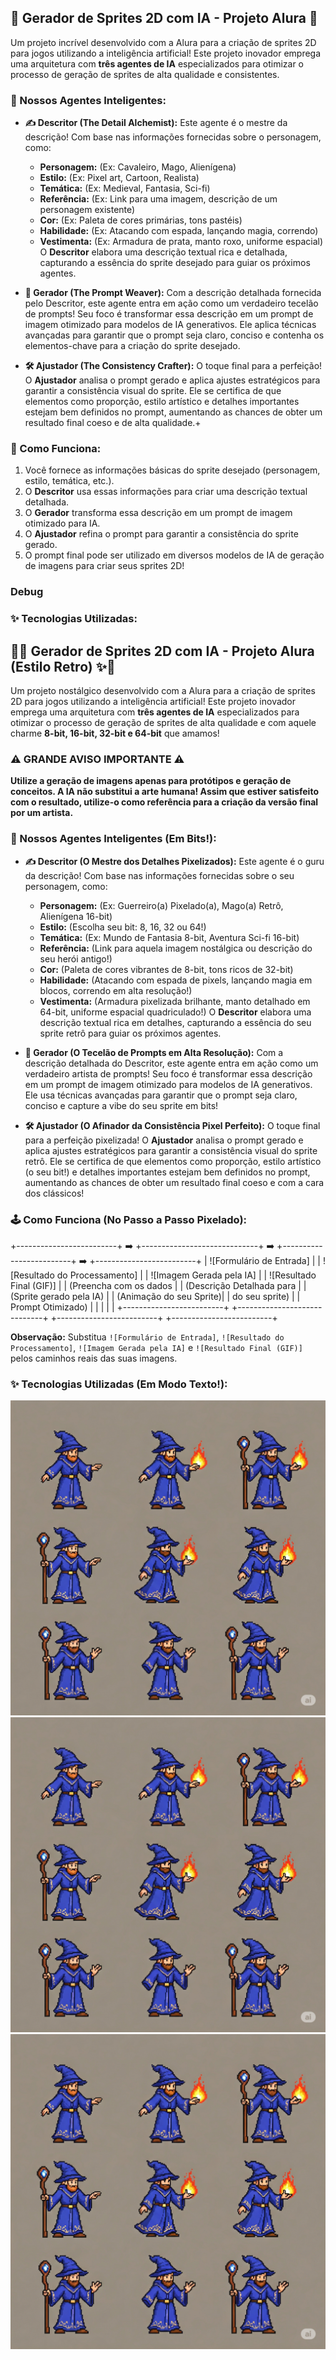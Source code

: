 ## 👾 Gerador de Sprites 2D com IA - Projeto Alura 👾

Um projeto incrível desenvolvido com a Alura para a criação de sprites 2D para jogos utilizando a inteligência artificial! Este projeto inovador emprega uma arquitetura com **três agentes de IA** especializados para otimizar o processo de geração de sprites de alta qualidade e consistentes.

### 🤖 Nossos Agentes Inteligentes:

* **✍️ Descritor (The Detail Alchemist):** Este agente é o mestre da descrição! Com base nas informações fornecidas sobre o personagem, como:
    * **Personagem:** (Ex: Cavaleiro, Mago, Alienígena)
    * **Estilo:** (Ex: Pixel art, Cartoon, Realista)
    * **Temática:** (Ex: Medieval, Fantasia, Sci-fi)
    * **Referência:** (Ex: Link para uma imagem, descrição de um personagem existente)
    * **Cor:** (Ex: Paleta de cores primárias, tons pastéis)
    * **Habilidade:** (Ex: Atacando com espada, lançando magia, correndo)
    * **Vestimenta:** (Ex: Armadura de prata, manto roxo, uniforme espacial)
    O **Descritor** elabora uma descrição textual rica e detalhada, capturando a essência do sprite desejado para guiar os próximos agentes.

* **🎨 Gerador (The Prompt Weaver):** Com a descrição detalhada fornecida pelo Descritor, este agente entra em ação como um verdadeiro tecelão de prompts! Seu foco é transformar essa descrição em um prompt de imagem otimizado para modelos de IA generativos. Ele aplica técnicas avançadas para garantir que o prompt seja claro, conciso e contenha os elementos-chave para a criação do sprite desejado.

* **🛠️ Ajustador (The Consistency Crafter):** O toque final para a perfeição! O **Ajustador** analisa o prompt gerado e aplica ajustes estratégicos para garantir a consistência visual do sprite. Ele se certifica de que elementos como proporção, estilo artístico e detalhes importantes estejam bem definidos no prompt, aumentando as chances de obter um resultado final coeso e de alta qualidade.+

### 🚀 Como Funciona:

1.  Você fornece as informações básicas do sprite desejado (personagem, estilo, temática, etc.).
2.  O **Descritor** usa essas informações para criar uma descrição textual detalhada.
3.  O **Gerador** transforma essa descrição em um prompt de imagem otimizado para IA.
4.  O **Ajustador** refina o prompt para garantir a consistência do sprite gerado.
5.  O prompt final pode ser utilizado em diversos modelos de IA de geração de imagens para criar seus sprites 2D!

### Debug

### ✨ Tecnologias Utilizadas:

## 👾✨ Gerador de Sprites 2D com IA - Projeto Alura (Estilo Retro) ✨👾

Um projeto nostálgico desenvolvido com a Alura para a criação de sprites 2D para jogos utilizando a inteligência artificial! Este projeto inovador emprega uma arquitetura com **três agentes de IA** especializados para otimizar o processo de geração de sprites de alta qualidade e com aquele charme **8-bit, 16-bit, 32-bit e 64-bit** que amamos!

### ⚠️ GRANDE AVISO IMPORTANTE ⚠️

**Utilize a geração de imagens apenas para protótipos e geração de conceitos. A IA não substitui a arte humana! Assim que estiver satisfeito com o resultado, utilize-o como referência para a criação da versão final por um artista.**

### 🤖 Nossos Agentes Inteligentes (Em Bits!):

* **✍️ Descritor (O Mestre dos Detalhes Pixelizados):** Este agente é o guru da descrição! Com base nas informações fornecidas sobre o seu personagem, como:
    * **Personagem:** (Ex: Guerreiro(a) Pixelado(a), Mago(a) Retrô, Alienígena 16-bit)
    * **Estilo:** (Escolha seu bit: 8, 16, 32 ou 64!)
    * **Temática:** (Ex: Mundo de Fantasia 8-bit, Aventura Sci-fi 16-bit)
    * **Referência:** (Link para aquela imagem nostálgica ou descrição do seu herói antigo!)
    * **Cor:** (Paleta de cores vibrantes de 8-bit, tons ricos de 32-bit)
    * **Habilidade:** (Atacando com espada de pixels, lançando magia em blocos, correndo em alta resolução!)
    * **Vestimenta:** (Armadura pixelizada brilhante, manto detalhado em 64-bit, uniforme espacial quadriculado!)
    O **Descritor** elabora uma descrição textual rica em detalhes, capturando a essência do seu sprite retrô para guiar os próximos agentes.

* **🎨 Gerador (O Tecelão de Prompts em Alta Resolução):** Com a descrição detalhada do Descritor, este agente entra em ação como um verdadeiro artista de prompts! Seu foco é transformar essa descrição em um prompt de imagem otimizado para modelos de IA generativos. Ele usa técnicas avançadas para garantir que o prompt seja claro, conciso e capture a vibe do seu sprite em bits!

* **🛠️ Ajustador (O Afinador da Consistência Pixel Perfeito):** O toque final para a perfeição pixelizada! O **Ajustador** analisa o prompt gerado e aplica ajustes estratégicos para garantir a consistência visual do sprite retrô. Ele se certifica de que elementos como proporção, estilo artístico (o seu bit!) e detalhes importantes estejam bem definidos no prompt, aumentando as chances de obter um resultado final coeso e com a cara dos clássicos!

### 🕹️ Como Funciona (No Passo a Passo Pixelado):

+-------------------------+     ➡️     +-----------------------------+     ➡️     +-------------------------+     ➡️     +-------------------------+
| ![Formulário de Entrada] |          | ![Resultado do Processamento] |          | ![Imagem Gerada pela IA] |          | ![Resultado Final (GIF)] |
| (Preencha com os dados  |          | (Descrição Detalhada para   |          | (Sprite gerado pela IA)   |          | (Animação do seu Sprite)|
| do seu sprite)          |          | Prompt Otimizado)           |          |                         |          |                         |
+-------------------------+          +-----------------------------+          +-------------------------+          +-------------------------+

**Observação:** Substitua `![Formulário de Entrada]`, `![Resultado do Processamento]`, `![Imagem Gerada pela IA]` e `![Resultado Final (GIF)]` pelos caminhos reais das suas imagens.

### ✨ Tecnologias Utilizadas (Em Modo Texto!):

![Imagem 1](mage.png) ![Imagem 2](mage.png) ![Imagem 3](mage.png)